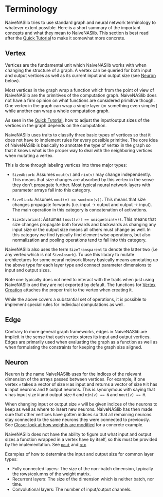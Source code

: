 # Terminology

NaiveNASlib tries to use standard graph and neural network terminology to whatever extent possible. Here is a short summary of the 
important concepts and what they mean to NaiveNASlib. This section is best read after the [Quick Tutorial](@ref) to make 
it somewhat more concrete.

## Vertex

Vertices are the fundamental unit which NaiveNASlib works with when changing the structure of a graph. A vertex
can be queried for both input and output vertices as well as its current input and output size (see [Neuron](@ref) below). 

Most vertices in the graph wrap a function which from the point of view of NaiveNASlib are the primitives of the computation 
graph. NaiveNASlib does not have a firm opinion on what functions are considered primitive though. One vertex in the graph can
wrap a single layer (or something even simpler) while another can wrap a whole computation graph.

As seen in the [Quick Tutorial](@ref), how to adjust the input/output sizes of the vertices in the graph depends on the 
computation.

NaiveNASlib uses traits to classify three basic types of vertices so that it does not have to implement rules for every
possible primitive. The core idea of NaiveNASlib is basically to annotate the type of vertex in the graph so that it knows 
what is the proper way to deal with the neighboring vertices when mutating a vertex.

This is done through labeling vertices into three major types:
* `SizeAbsorb`: Assumes `nout(v)` and `nin(v)` may change independently. This means that size changes are absorbed by this
    vertex in the sense they don't propagate further. Most typical neural network layers with parameter arrays fall into this
    category.

* `SizeStack`: Assumes `nout(v) == sum(nin(v))`. This means that size changes propagate forwards (i.e. input -> output and
    output -> input). The main operation in this category is concatenation of activations. 

* `SizeInvariant`: Assumes `[nout(v)] == unique(nin(v))`. This means that size changes propagate both forwards and backwards
    as changing any input size or the output size means all others must change as well. In this category we find typically find
  element wise operations, but also normalization and pooling operations tend to fall into this category. 

NaiveNASlib also uses the term `SizeTransparent` to denote the latter two (i.e any vertex which is not `SizeAbsorb`).
To use this library to mutate architectures for some neural network library basically means annotating up the above type for 
each layer type and connect parameter dimensions to input and output sizes.

Note one typically does not need to interact with the traits when just using NaiveNASlib and they are not exported by default.
The functions for [Vertex Creation](@ref) attaches the proper trait to the vertex when creating it.

While the above covers a substantial set of operations, it is possible to implement special rules for individual computations
as well.

## Edge

Contrary to more general graph frameworks, edges in NaiveNASlib are implicit in the sense that each vertex stores its input 
and output vertices. Edges are primarily used when evaluating the graph as a function as well as when formulating the 
constraints for keeping the graph size aligned.

## Neuron

Neuron is the name NaiveNASlib uses for the indices of the relevant dimension of the arrays passed between vertices. For example,
if one vertex `v` takes a vector of size `N` as input and returns a vector of size `M` it has `N` input neurons
and `M` output neurons. This is synonymous with saying that `v` has input size `N` and output size `M` and `nin(v) == N` and
`nout(v) == M`.

When changing input or output size `v` will be given indices of the neurons to keep as well as
where to insert new neurons. NaiveNASlib has then made sure that other vertices have gotten indices so that all remaining 
neurons stay connected to the same neurons they were connected to previously. See [Closer look at how weights are modified](@ref)
for a concrete example.

NaiveNASlib does not have the ability to figure out what input and output sizes a function wrapped in a vertex have by itself,
so this must be provided by the implementation. See [`nout`](@ref) and [`nin`](@ref).

Examples of how to determine the input and output size for common layer types:

* Fully connected layers: The size of the non-batch dimension, typically the rows/columns of the weight matrix.
* Recurrent layers: The size of the dimension which is neither batch, nor time. 
* Convolutional layers: The number of input/output channels. 